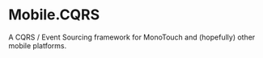 Mobile.CQRS
===========

A CQRS / Event Sourcing framework for MonoTouch and (hopefully) other mobile platforms.